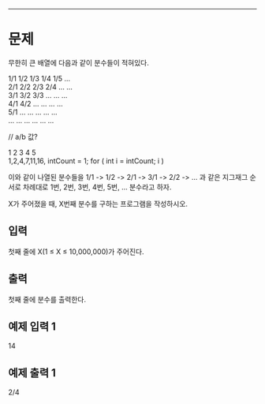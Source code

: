 

---
# 문제
무한히 큰 배열에 다음과 같이 분수들이 적혀있다.

1/1	1/2	1/3	1/4	1/5	… <br>
2/1	2/2	2/3	2/4	…	… <br>
3/1	3/2	3/3	…	…	… <br>
4/1	4/2	…	…	…	… <br>
5/1	…	…	…	…	… <br>
…	…	…	…	…	… <br>


// a/b 값?

 1 2 3 4 5  
1,2,4,7,11,16,
intCount = 1;
for ( int i = intCount; i )



이와 같이 나열된 분수들을 1/1 -> 1/2 -> 2/1 -> 3/1 -> 2/2 -> … 과 같은 지그재그 순서로 차례대로 1번, 2번, 3번, 4번, 5번, … 분수라고 하자.

X가 주어졌을 때, X번째 분수를 구하는 프로그램을 작성하시오.

## 입력
첫째 줄에 X(1 ≤ X ≤ 10,000,000)가 주어진다.

## 출력
첫째 줄에 분수를 출력한다.

## 예제 입력 1 
14
## 예제 출력 1 
2/4